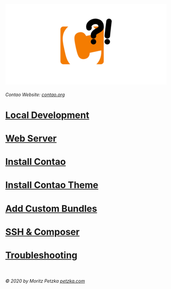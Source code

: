 ![GitHub Logo](../Images/contao_docs.jpg)

###### Contao Website: [contao.org](https://contao.org)

# [Local Development](./local_development/README.md)

# [Web Server](./server_settings/README.md)

# [Install Contao](./contao_installation/README.md)

# [Install Contao Theme](./theme_installation/README.md)

# [Add Custom Bundles](./bundle_installation/README.md)

# [SSH & Composer](./ssh_composer/README.md)

# [Troubleshooting](./troubleshooting/README.md)

<br>

######  © 2020 by Moritz Petzka [petzka.com](https://petzka.com) 
